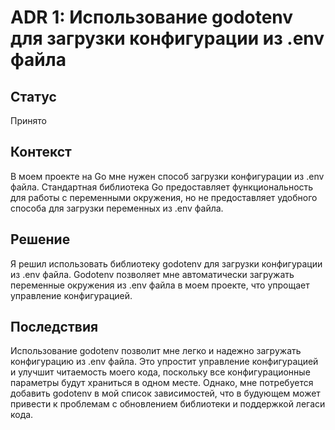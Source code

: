 # ADR 1: Использование godotenv для загрузки конфигурации из .env файла

## Статус
Принято

## Контекст
В моем проекте на Go мне нужен способ загрузки конфигурации из .env файла. Стандартная библиотека Go предоставляет функциональность для работы с переменными окружения, но не предоставляет удобного способа для загрузки переменных из .env файла.

## Решение
Я решил использовать библиотеку godotenv для загрузки конфигурации из .env файла. Godotenv позволяет мне автоматически загружать переменные окружения из .env файла в моем проекте, что упрощает управление конфигурацией.

## Последствия
Использование godotenv позволит мне легко и надежно загружать конфигурацию из .env файла. Это упростит управление конфигурацией и улучшит читаемость моего кода, поскольку все конфигурационные параметры будут храниться в одном месте. Однако, мне потребуется добавить godotenv в мой список зависимостей, что в будующем может привести к проблемам с обновлением библиотеки и поддержкой легаси кода.